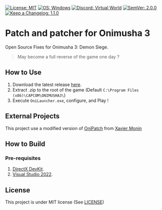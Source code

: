 [![License: MIT](https://img.shields.io/badge/License-MIT-A31F34.svg)](https://github.com/Virtual-World-RE/O3RE/blob/master/LICENSE)
[![OS: Windows](https://img.shields.io/badge/OS-Windows-97CA00.svg)](https://img.shields.io/badge/OS-Windows-97CA00.svg)
[![Discord: Virtual World](https://img.shields.io/discord/322510885799198722.svg?label=Virtual%20World&logo=discord&logoColor=ffffff&color=7389D8&labelColor=6A7EC2)](https://discord.gg/UTVkc98p7P)
[![SemVer: 2.0.0](https://img.shields.io/badge/SemVer-2.0.0-3F4551.svg)](https://github.com/Virtual-World-RE/O3RE/blob/master/SEMVER.md)
[![Keep a Changelog: 1.1.0](https://img.shields.io/badge/Keep%20a%20changelog-1.1.0-f25d30.svg)](https://github.com/Virtual-World-RE/O3RE/blob/master/CHANGELOG.md)

# Patch and patcher for Onimusha 3
Open Source Fixes for Onimusha 3: Demon Siege.
> May become a full reverse of the game one day ?


## How to Use

1. Download the latest release [here](https://github.com/Virtual-World-RE/O3RE/releases/latest/).
2. Extract .zip to the root of the game (Default ``C:\Program Files (x86)\CAPCOM\ONIMUSHA3\``) <!-- Or use our smart exe installer -->
3. Execute ``OniLauncher.exe``, configure, and Play !


## External Projects

This project use a modified version of [OniPatch](https://github.com/xaviermonin/Onimusha3Patch/tree/master/src/OniPatch) from [Xavier Monin](https://github.com/xaviermonin)


## How to Build

### Pre-requisites

1. [DirectX DevKit](https://www.microsoft.com/en-us/download/details.aspx?id=6812).
2. [Visual Studio 2022](https://visualstudio.microsoft.com/fr/free-developer-offers/).


## License

This project is under MIT license (See [LICENSE](https://github.com/Virtual-World-RE/O3RE/blob/master/LICENSE))
